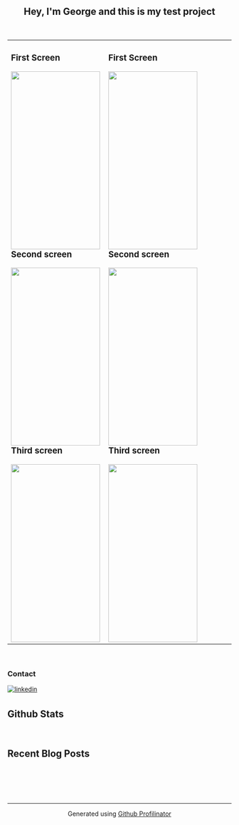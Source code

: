 ## <div align="center">Hey, I'm George and this is my test project</div>  


<br/>  

<table><tr><td valign="top" width="33%">



### First Screen  
<img src="https://disk.yandex.ru/i/RdZB39fhrrBHCw" align="left" height="400" width="200" />  




### Second screen  
<img src="https://disk.yandex.ru/i/fYh8uVqQSXgNhw" align="left" height="400" width="200" />  




### Third screen  
<img src="https://disk.yandex.ru/i/09nZxybMEQp_Mw" align="left" height="400" width="200" />  


</td><td valign="top" width="33%">



### First Screen

<img src="https://disk.yandex.ru/i/qrQDa7uNkohOag" align="left" height="400" width="200" />  




### Second screen  
<img src="https://disk.yandex.ru/i/vCjVeq96JA62jQ" align="left" height="400" width="200" />  




### Third screen  
<img src="https://disk.yandex.ru/i/q2aXhMtZV_MBTw" align="left" height="400" width="200" />  


</td><td valign="top" width="33%">



</td></tr></table>  

<br/>  



### Contact  
<a href="https://linkedin.com/in/https://www.linkedin.com/feed/" target="_blank">
<img src=https://img.shields.io/badge/linkedin-%231E77B5.svg?&style=for-the-badge&logo=linkedin&logoColor=white alt=linkedin style="margin-bottom: 5px;" />
</a>  


<br/>  


## Github Stats  


<br/>  


## Recent Blog Posts  


<br/>  



<br/>  



<br/>  


<br />

----
<div align="center">Generated using <a href="https://profilinator.rishav.dev/" target="_blank">Github Profilinator</a></div>
